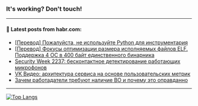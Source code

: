 ### It's working? Don't touch!

---
<!--
#### 🛠️ Technical stack:

![C++](https://img.shields.io/badge/C++-informational?logo=c%2B%2B&style=flat&logoColor=white&color=9C033A)
![Java](https://img.shields.io/badge/Java-informational?logo=java&style=flat&logoColor=white&color=007396)
![Kotlin](https://img.shields.io/badge/Kotlin-informational?logo=Kotlin&style=flat&logoColor=white&color=0095D5)
![JS](https://img.shields.io/badge/JS-informational?logo=javaScript&style=flat&logoColor=black&color=F7Df1E) <br>
![HTML5](https://img.shields.io/badge/HTML5-informational?logo=html5&style=flat&logoColor=white&color=E34F26)
![CSS3](https://img.shields.io/badge/CSS3-informational?logo=css3&style=flat&logoColor=white&color=157286)
![Sass](https://img.shields.io/badge/Saas-informational?logo=sass&style=flat&logoColor=white&color=hotpink)
![PHP](https://img.shields.io/badge/PHP-informational?logo=php&style=flat&logoColor=white&color=777BB4) <br>
![WebPAck](https://img.shields.io/badge/WebPack-informational?logo=webPack&style=flat&logoColor=white&color=FF6F00)
![Bootstrap](https://img.shields.io/badge/Bootstrap-informational?logo=Bootstrap&style=flat&logoColor=white&color=7952B3)
![MySQL](https://img.shields.io/badge/MySQL-informational?logo=MySQL&style=flat&logoColor=white&color=00f) <br>
![NodeJS](https://img.shields.io/badge/NodeJS-informational?logo=node.js&style=flat&logoColor=white&color=43853D)
![Spring](https://img.shields.io/badge/Spring-informational?logo=Spring&style=flat&logoColor=white&color=0A9EDC)
![Angular](https://img.shields.io/badge/Vue-informational?logo=vue.js&style=flat&logoColor=white&color=red)
![Git](https://img.shields.io/badge/Git-informational?logo=git&style=flat&logoColor=white&color=darkorange)

___
-->

#### 💬 Latest posts from habr.com:

<!-- BLOG-POST-LIST:START -->
- [[Перевод] Пожалуйста, не используйте Python для инструментария](https://habr.com/ru/post/688108/?utm_source=habrahabr&utm_medium=rss&utm_campaign=688108)
- [[Перевод] Фокусы оптимизации размера исполняемых файлов ELF. Поддержка 4 ОС в 400 байт единственного бинарника](https://habr.com/ru/post/688078/?utm_source=habrahabr&utm_medium=rss&utm_campaign=688078)
- [Security Week 2237: бесконтактное детектирование работающих микрофонов](https://habr.com/ru/post/687834/?utm_source=habrahabr&utm_medium=rss&utm_campaign=687834)
- [VK Видео: архитектура сервиса на основе пользовательских метрик](https://habr.com/ru/post/687752/?utm_source=habrahabr&utm_medium=rss&utm_campaign=687752)
- [Зачем работадатели требуют наличие ВО и почему это оправданно](https://habr.com/ru/post/688016/?utm_source=habrahabr&utm_medium=rss&utm_campaign=688016)
<!-- BLOG-POST-LIST:END -->

---

[![Top Langs](https://github-readme-stats.vercel.app/api/top-langs/?username=zloylis&layout=compact&hide_border=true&theme=dracula)](https://github.com/zloylis)
